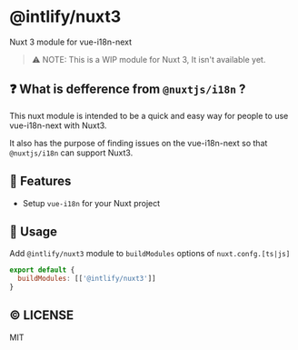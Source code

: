 # @intlify/nuxt3

Nuxt 3 module for vue-i18n-next

> ⚠️ NOTE: This is a WIP module for Nuxt 3, It isn't available yet.

## ❓ What is defference from `@nuxtjs/i18n` ?

This nuxt module is intended to be a quick and easy way for people to use vue-i18n-next with Nuxt3.

It also has the purpose of finding issues on the vue-i18n-next so that `@nuxtjs/i18n` can support Nuxt3.

## 🌟 Features

- Setup `vue-i18n` for your Nuxt project

## 🚀 Usage

Add `@intlify/nuxt3` module to `buildModules` options of `nuxt.confg.[ts|js]`

```js
export default {
  buildModules: [['@intlify/nuxt3']]
}
```

## ©️ LICENSE

MIT

